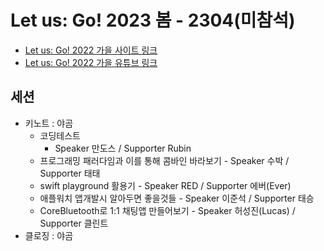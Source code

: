 # Let us: Go! 2023 봄 - 2304(미참석)

- [Let us: Go! 2022 가을 사이트 링크](https://let-us-go-2023-spring.vercel.app/) 
- [Let us: Go! 2022 가을 유튜브 링크](https://www.youtube.com/playlist?list=PLfx4MMAj7YbE_gZIYHnoR2OcP575coI1z) 


## 세션
- 키노트 : 야곰
    - 코딩테스트
        - Speaker  만도스  /  Supporter  Rubin
    - 프로그래밍 패러다임과 이를 통해 콤바인 바라보기
            - Speaker  수박  /  Supporter  태태
    - swift playground 활용기
            - Speaker  RED  /  Supporter  에버(Ever)
    - 애플워치 앱개발시 알아두면 좋을것들
            - Speaker  이준석  /  Supporter  태승
    - CoreBluetooth로 1:1 채팅앱 만들어보기
            - Speaker  허성진(Lucas)  /  Supporter  클린트
- 클로징 : 야곰

